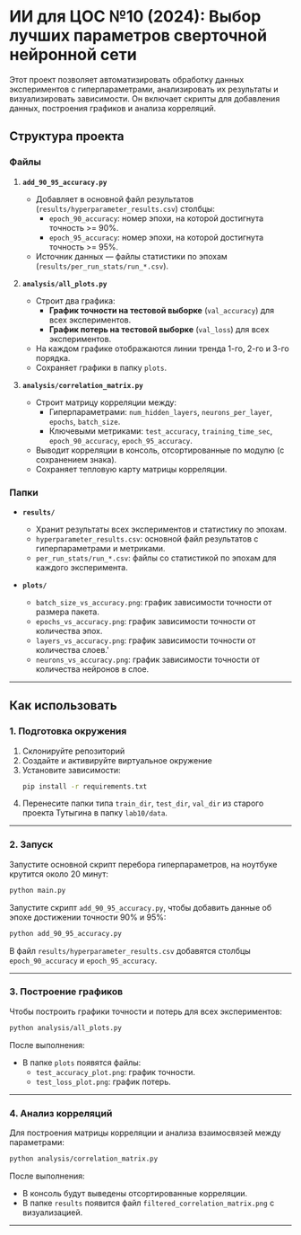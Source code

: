 # ИИ для ЦОС №10 (2024): Выбор лучших параметров сверточной нейронной сети

Этот проект позволяет автоматизировать обработку данных экспериментов с гиперпараметрами, анализировать их результаты и
визуализировать зависимости. Он включает скрипты для добавления данных, построения графиков и анализа корреляций.

## Структура проекта

### Файлы

1. **`add_90_95_accuracy.py`**
    - Добавляет в основной файл результатов (`results/hyperparameter_results.csv`) столбцы:
        - `epoch_90_accuracy`: номер эпохи, на которой достигнута точность >= 90%.
        - `epoch_95_accuracy`: номер эпохи, на которой достигнута точность >= 95%.
    - Источник данных — файлы статистики по эпохам (`results/per_run_stats/run_*.csv`).

2. **`analysis/all_plots.py`**
    - Строит два графика:
        - **График точности на тестовой выборке** (`val_accuracy`) для всех экспериментов.
        - **График потерь на тестовой выборке** (`val_loss`) для всех экспериментов.
    - На каждом графике отображаются линии тренда 1-го, 2-го и 3-го порядка.
    - Сохраняет графики в папку `plots`.

3. **`analysis/correlation_matrix.py`**
    - Строит матрицу корреляции между:
        - Гиперпараметрами: `num_hidden_layers`, `neurons_per_layer`, `epochs`, `batch_size`.
        - Ключевыми метриками: `test_accuracy`, `training_time_sec`, `epoch_90_accuracy`, `epoch_95_accuracy`.
    - Выводит корреляции в консоль, отсортированные по модулю (с сохранением знака).
    - Сохраняет тепловую карту матрицы корреляции.

### Папки

- **`results/`**
    - Хранит результаты всех экспериментов и статистику по эпохам.
    - `hyperparameter_results.csv`: основной файл результатов с гиперпараметрами и метриками.
    - `per_run_stats/run_*.csv`: файлы со статистикой по эпохам для каждого эксперимента.

- **`plots/`**
    - `batch_size_vs_accuracy.png`: график зависимости точности от размера пакета.
    - `epochs_vs_accuracy.png`: график зависимости точности от количества эпох.
    - `layers_vs_accuracy.png`: график зависимости точности от количества слоев.'
    - `neurons_vs_accuracy.png`: график зависимости точности от количества нейронов в слое.

---

## Как использовать

### 1. Подготовка окружения

1. Склонируйте репозиторий
2. Создайте и активируйте виртуальное окружение
3. Установите зависимости:
   ```bash
   pip install -r requirements.txt
   ```
4. Перенесите папки типа `train_dir`, `test_dir`, `val_dir` из старого проекта Тутыгина в папку `lab10/data`. 
---

### 2. Запуск

Запустите основной скрипт перебора гиперпараметров, на ноутбуке крутится около 20 минут:

```bash
python main.py
```

Запустите скрипт `add_90_95_accuracy.py`, чтобы добавить данные об эпохе достижении точности 90% и 95%:

```bash
python add_90_95_accuracy.py
```

В файл `results/hyperparameter_results.csv` добавятся столбцы `epoch_90_accuracy` и `epoch_95_accuracy`.

---

### 3. Построение графиков

Чтобы построить графики точности и потерь для всех экспериментов:

```bash
python analysis/all_plots.py
```

После выполнения:

- В папке `plots` появятся файлы:
    - `test_accuracy_plot.png`: график точности.
    - `test_loss_plot.png`: график потерь.

---

### 4. Анализ корреляций

Для построения матрицы корреляции и анализа взаимосвязей между параметрами:

```bash
python analysis/correlation_matrix.py
```

После выполнения:

- В консоль будут выведены отсортированные корреляции.
- В папке `results` появится файл `filtered_correlation_matrix.png` с визуализацией.

---

